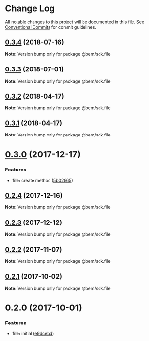 # Change Log

All notable changes to this project will be documented in this file.
See [Conventional Commits](https://conventionalcommits.org) for commit guidelines.

<a name="0.3.4"></a>
## [0.3.4](https://github.com/bem/bem-sdk/compare/@bem/sdk.file@0.3.3...@bem/sdk.file@0.3.4) (2018-07-16)




**Note:** Version bump only for package @bem/sdk.file

<a name="0.3.3"></a>
## [0.3.3](https://github.com/bem/bem-sdk/compare/@bem/sdk.file@0.3.2...@bem/sdk.file@0.3.3) (2018-07-01)




**Note:** Version bump only for package @bem/sdk.file

<a name="0.3.2"></a>
## [0.3.2](https://github.com/bem/bem-sdk/compare/@bem/sdk.file@0.3.1...@bem/sdk.file@0.3.2) (2018-04-17)




**Note:** Version bump only for package @bem/sdk.file

<a name="0.3.1"></a>
## [0.3.1](https://github.com/bem/bem-sdk/compare/@bem/sdk.file@0.3.0...@bem/sdk.file@0.3.1) (2018-04-17)




**Note:** Version bump only for package @bem/sdk.file

<a name="0.3.0"></a>
# [0.3.0](https://github.com/bem/bem-sdk/compare/@bem/sdk.file@0.2.4...@bem/sdk.file@0.3.0) (2017-12-17)


### Features

* **file:** create method ([5b02965](https://github.com/bem/bem-sdk/commit/5b02965))




<a name="0.2.4"></a>
## [0.2.4](https://github.com/bem/bem-sdk/compare/@bem/sdk.file@0.2.3...@bem/sdk.file@0.2.4) (2017-12-16)




**Note:** Version bump only for package @bem/sdk.file

<a name="0.2.3"></a>
## [0.2.3](https://github.com/bem/bem-sdk/compare/@bem/sdk.file@0.2.2...@bem/sdk.file@0.2.3) (2017-12-12)




**Note:** Version bump only for package @bem/sdk.file

<a name="0.2.2"></a>
## [0.2.2](https://github.com/bem/bem-sdk/compare/@bem/sdk.file@0.2.0...@bem/sdk.file@0.2.2) (2017-11-07)




**Note:** Version bump only for package @bem/sdk.file

<a name="0.2.1"></a>
## [0.2.1](https://github.com/bem/bem-sdk/compare/@bem/sdk.file@0.2.0...@bem/sdk.file@0.2.1) (2017-10-02)




**Note:** Version bump only for package @bem/sdk.file

<a name="0.2.0"></a>
# 0.2.0 (2017-10-01)


### Features

* **file:** initial ([e9dcebd](https://github.com/bem/bem-sdk/commit/e9dcebd))
